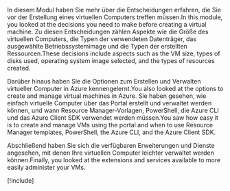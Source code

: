 <span data-ttu-id="fc351-101">In diesem Modul haben Sie mehr über die Entscheidungen erfahren, die Sie vor der Erstellung eines virtuellen Computers treffen müssen.</span><span class="sxs-lookup"><span data-stu-id="fc351-101">In this module, you looked at the decisions you need to make before creating a virtual machine.</span></span> <span data-ttu-id="fc351-102">Zu diesen Entscheidungen zählen Aspekte wie die Größe des virtuellen Computers, die Typen der verwendeten Datenträger, das ausgewählte Betriebssystemimage und die Typen der erstellten Ressourcen.</span><span class="sxs-lookup"><span data-stu-id="fc351-102">These decisions include aspects such as the VM size, types of disks used, operating system image selected, and the types of resources created.</span></span>

<span data-ttu-id="fc351-103">Darüber hinaus haben Sie die Optionen zum Erstellen und Verwalten virtueller Computer in Azure kennengelernt.</span><span class="sxs-lookup"><span data-stu-id="fc351-103">You also looked at the options to create and manage virtual machines in Azure.</span></span> <span data-ttu-id="fc351-104">Sie haben gesehen, wie einfach virtuelle Computer über das Portal erstellt und verwaltet werden können, und wann Resource Manager-Vorlagen, PowerShell, die Azure CLI und das Azure Client SDK verwendet werden müssen.</span><span class="sxs-lookup"><span data-stu-id="fc351-104">You saw how easy it is to create and manage VMs using the portal and when to use Resource Manager templates, PowerShell, the Azure CLI, and the Azure Client SDK.</span></span>

<span data-ttu-id="fc351-105">Abschließend haben Sie sich die verfügbaren Erweiterungen und Dienste angesehen, mit denen Ihre virtuellen Computer leichter verwaltet werden können.</span><span class="sxs-lookup"><span data-stu-id="fc351-105">Finally, you looked at the extensions and services available to more easily administer your VMs.</span></span>

[!include[](../../../includes/azure-sandbox-cleanup.md)]